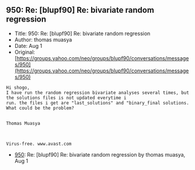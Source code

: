 ## 950: Re: [blupf90] Re: bivariate random regression

- Title: 950: Re: [blupf90] Re: bivariate random regression
- Author: thomas muasya
- Date: Aug 1
- Original: [https://groups.yahoo.com/neo/groups/blupf90/conversations/messages/950](https://groups.yahoo.com/neo/groups/blupf90/conversations/messages/950)

```
Hi shogo,
I have run the random regression bivariate analyses several times, but the solutions files is not updated everytime i
run. the files i get are "last_solutions" and "binary_final solutions. What could be the problem?


Thomas Muasya



Virus-free. www.avast.com
```

- [950](0950.md): Re: [blupf90] Re: bivariate random regression by thomas muasya, Aug 1
